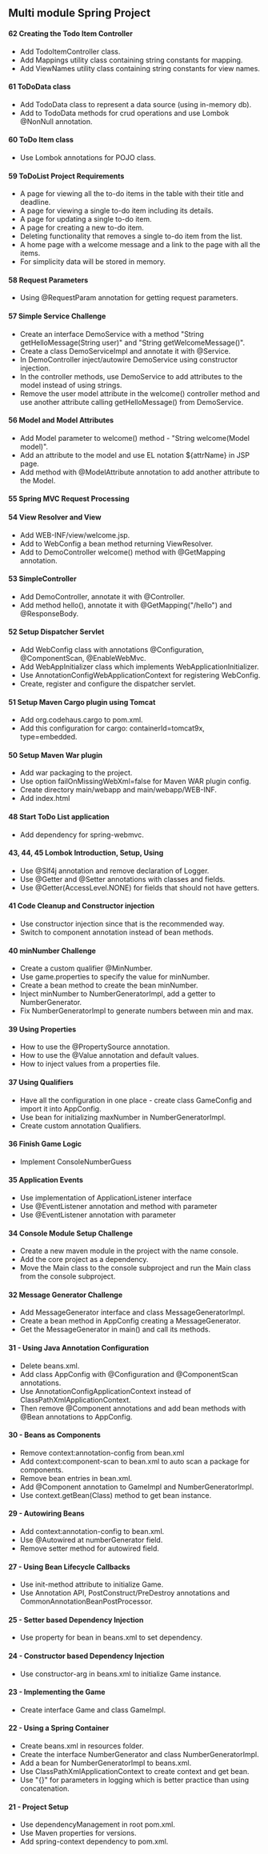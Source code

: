 Multi module Spring Project
---------------------------

#### 62 Creating the Todo Item Controller
* Add TodoItemController class.
* Add Mappings utility class containing string constants for mapping.
* Add ViewNames utility class containing string constants for view names.

#### 61 ToDoData class
* Add TodoData class to represent a data source (using in-memory db).
* Add to TodoData methods for crud operations and use Lombok @NonNull annotation.

#### 60 ToDo Item class
* Use Lombok annotations for POJO class.

#### 59 ToDoList Project Requirements
* A page for viewing all the to-do items in the table with their title and deadline.
* A page for viewing a single to-do item including its details.
* A page for updating a single to-do item.
* A page for creating a new to-do item.
* Deleting functionality that removes a single to-do item from the list.
* A home page with a welcome message and a link to the page with all the items.
* For simplicity data will be stored in memory.

#### 58 Request Parameters
* Using @RequestParam annotation for getting request parameters.

#### 57 Simple Service Challenge
* Create an interface DemoService with a method "String getHelloMessage(String user)" and
"String getWelcomeMessage()".
* Create a class DemoServiceImpl and annotate it with @Service.
* In DemoController inject/autowire DemoService using constructor injection.
* In the controller methods, use DemoService to add attributes to the model 
instead of using strings.
* Remove the user model attribute in the welcome() controller method and use another
attribute calling getHelloMessage() from DemoService.

#### 56 Model and Model Attributes
* Add Model parameter to welcome() method - "String welcome(Model model)".
* Add an attribute to the model and use EL notation ${attrName} in JSP page.
* Add method with @ModelAttribute annotation to add another attribute to the Model.

#### 55 Spring MVC Request Processing

#### 54 View Resolver and View
* Add WEB-INF/view/welcome.jsp.
* Add to WebConfig a bean method returning ViewResolver.
* Add to DemoController welcome() method with @GetMapping annotation.

#### 53 SimpleController
* Add DemoController, annotate it with @Controller.
* Add method hello(), annotate it with @GetMapping("/hello") and @ResponseBody.

#### 52 Setup Dispatcher Servlet
* Add WebConfig class with annotations @Configuration, @ComponentScan, @EnableWebMvc.
* Add WebAppInitializer class which implements WebApplicationInitializer.
* Use AnnotationConfigWebApplicationContext for registering WebConfig.
* Create, register and configure the dispatcher servlet.

#### 51 Setup Maven Cargo plugin using Tomcat
* Add org.codehaus.cargo to pom.xml.
* Add this configuration for cargo: containerId=tomcat9x, type=embedded.

#### 50 Setup Maven War plugin
* Add war packaging to the project.
* Use option failOnMissingWebXml=false for Maven WAR plugin config.
* Create directory main/webapp and main/webapp/WEB-INF.
* Add index.html

#### 48 Start ToDo List application
* Add dependency for spring-webmvc.

#### 43, 44, 45 Lombok Introduction, Setup, Using
* Use @Slf4j annotation and remove declaration of Logger.
* Use @Getter and @Setter annotations with classes and fields.
* Use @Getter(AccessLevel.NONE) for fields that should not have getters.

#### 41 Code Cleanup and Constructor injection
* Use constructor injection since that is the recommended way.
* Switch to component annotation instead of bean methods.

#### 40 minNumber Challenge
* Create a custom qualifier @MinNumber.
* Use game.properties to specify the value for minNumber.
* Create a bean method to create the bean minNumber.
* Inject minNumber to NumberGeneratorImpl, add a getter to NumberGenerator.
* Fix NumberGeneratorImpl to generate numbers between min and max.

#### 39 Using Properties
* How to use the @PropertySource annotation.
* How to use the @Value annotation and default values.
* How to inject values from a properties file.

#### 37 Using Qualifiers
* Have all the configuration in one place - create class GameConfig and import it into AppConfig.
* Use bean for initializing maxNumber in NumberGeneratorImpl.
* Create custom annotation Qualifiers.

#### 36 Finish Game Logic
* Implement ConsoleNumberGuess

#### 35 Application Events
* Use implementation of ApplicationListener interface
* Use @EventListener annotation and method with parameter
* Use @EventListener annotation with parameter

#### 34 Console Module Setup Challenge
* Create a new maven module in the project with the name console.
* Add the core project as a dependency.
* Move the Main class to the console subproject and run the Main class from the console subproject.

#### 32 Message Generator Challenge
* Add MessageGenerator interface and class MessageGeneratorImpl.
* Create a bean method in AppConfig creating a MessageGenerator.
* Get the MessageGenerator in main() and call its methods.

#### 31 - Using Java Annotation Configuration
* Delete beans.xml.
* Add class AppConfig with @Configuration and @ComponentScan annotations.
* Use AnnotationConfigApplicationContext instead of ClassPathXmlApplicationContext.
* Then remove @Component annotations and add bean methods with @Bean annotations to AppConfig.

#### 30 - Beans as Components
* Remove context:annotation-config from bean.xml
* Add context:component-scan to bean.xml to auto scan a package for components.
* Remove bean entries in bean.xml.
* Add @Component annotation to GameImpl and NumberGeneratorImpl.
* Use context.getBean(Class) method to get bean instance.

#### 29 - Autowiring Beans
* Add context:annotation-config to bean.xml.
* Use @Autowired at numberGenerator field.
* Remove setter method for autowired field.

#### 27 - Using Bean Lifecycle Callbacks
* Use init-method attribute to initialize Game.
* Use Annotation API, PostConstruct/PreDestroy annotations and CommonAnnotationBeanPostProcessor.
 
#### 25 - Setter based Dependency Injection
* Use property for bean in beans.xml to set dependency.

#### 24 - Constructor based Dependency Injection
* Use constructor-arg in beans.xml to initialize Game instance.

#### 23 - Implementing the Game
* Create interface Game and class GameImpl.

#### 22 - Using a Spring Container
* Create beans.xml in resources folder.
* Create the interface NumberGenerator and class NumberGeneratorImpl.
* Add a bean for NumberGeneratorImpl to beans.xml.
* Use ClassPathXmlApplicationContext to create context and get bean.
* Use "{}" for parameters in logging which is better practice than using concatenation. 

#### 21 - Project Setup
* Use dependencyManagement in root pom.xml.
* Use Maven properties for versions.
* Add spring-context dependency to pom.xml.
